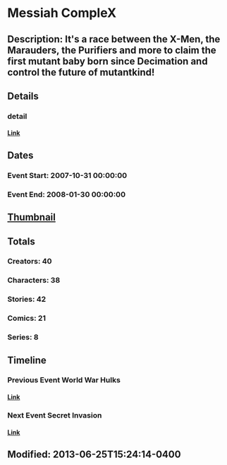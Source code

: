 # Messiah CompleX
## Description: It's a race between the X-Men, the Marauders, the Purifiers and more to claim the first mutant baby born since Decimation and control the future of mutantkind!
## Details
### detail
#### [Link](http://marvel.com/comics/events/299/messiah_complex?utm_campaign=apiRef&utm_source=225578a89fc76f3d20fbffda5d17a88d)
## Dates
### Event Start: 2007-10-31 00:00:00
### Event End: 2008-01-30 00:00:00
## [Thumbnail](http://i.annihil.us/u/prod/marvel/i/mg/3/40/51c9ee4003880.jpg)
## Totals
### Creators: 40
### Characters: 38
### Stories: 42
### Comics: 21
### Series: 8
## Timeline
### Previous Event World War Hulks
#### [Link](http://gateway.marvel.com/v1/public/events/60)
### Next Event Secret Invasion
#### [Link](http://gateway.marvel.com/v1/public/events/269)
## Modified: 2013-06-25T15:24:14-0400